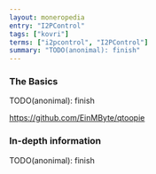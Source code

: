 ```yaml
---
layout: moneropedia
entry: "I2PControl"
tags: ["kovri"]
terms: ["i2pcontrol", "I2PControl"]
summary: "TODO(anonimal): finish"
---
```


### The Basics

TODO(anonimal): finish

https://github.com/EinMByte/qtoopie

### In-depth information

TODO(anonimal): finish
